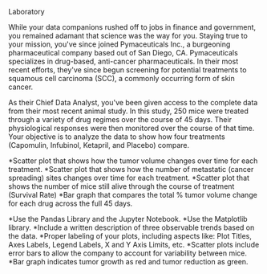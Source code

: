 Laboratory

While your data companions rushed off to jobs in finance and government, you remained adamant that science was the way for you. Staying true to your mission, you've since joined Pymaceuticals Inc., a burgeoning pharmaceutical company based out of San Diego, CA. Pymaceuticals specializes in drug-based, anti-cancer pharmaceuticals. In their most recent efforts, they've since begun screening for potential treatments to squamous cell carcinoma (SCC), a commonly occurring form of skin cancer.

As their Chief Data Analyst, you've been given access to the complete data from their most recent animal study. In this study, 250 mice were treated through a variety of drug regimes over the course of 45 days. Their physiological responses were then monitored over the course of that time. Your objective is to analyze the data to show how four treatments (Capomulin, Infubinol, Ketapril, and Placebo) compare.


*Scatter plot that shows how the tumor volume changes over time for each treatment.
*Scatter plot that shows how the number of metastatic (cancer spreading) sites changes over time for each treatment.
*Scatter plot that shows the number of mice still alive through the course of treatment (Survival Rate)
*Bar graph that compares the total % tumor volume change for each drug across the full 45 days.



*Use the Pandas Library and the Jupyter Notebook.
*Use the Matplotlib library.
*Include a written description of three observable trends based on the data.
*Proper labeling of your plots, including aspects like: Plot Titles, Axes Labels, Legend Labels, X and Y Axis Limits, etc.
*Scatter plots include error bars to allow the company to account for variability between mice.
*Bar graph indicates tumor growth as red and tumor reduction as green. 
